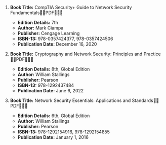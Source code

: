 1. **Book Title:** CompTIA Security+ Guide to Network Security Fundamentals🚨🚨PDF🚨🚨🚨
   - **Edition Details:** 7th
   - **Author:** Mark Ciampa
   - **Publisher:** Cengage Learning
   - **ISBN-13:** 978-0357424377, 978-0357424506
   - **Publication Date:** December 16, 2020

2. **Book Title:** Cryptography and Network Security: Principles and Practice🚨🚨PDF🚨🚨🚨
   - **Edition Details:** 8th, Global Edition
   - **Author:** William Stallings
   - **Publisher:** Pearson
   - **ISBN-13:** 978-1292437484
   - **Publication Date:** June 6, 2022

3. **Book Title:** Network Security Essentials: Applications and Standards🚨🚨PDF🚨🚨🚨
   - **Edition Details:** 6th, Global Edition
   - **Author:** William Stallings
   - **Publisher:** Pearson
   - **ISBN-13:** 978-1292154916, 978-1292154855
   - **Publication Date:** January 1, 2016
